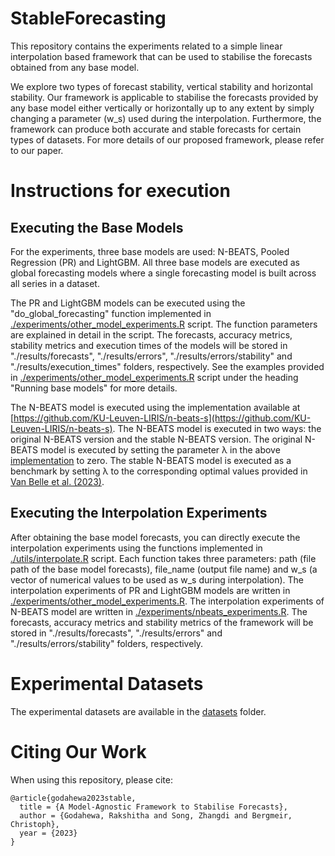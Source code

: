 # StableForecasting

This repository contains the experiments related to a simple linear interpolation based framework that can be used to stabilise the forecasts obtained from any base model. 

We explore two types of forecast stability, vertical stability and horizontal stability. Our framework is applicable to stabilise the forecasts provided
by any base model either vertically or horizontally up to any extent by simply changing a parameter (w_s) used during the interpolation. Furthermore, the framework can produce both accurate and stable forecasts for certain types of datasets. For more details of our proposed framework, please refer to our paper.


# Instructions for execution

## Executing the Base Models
For the experiments, three base models are used: N-BEATS, Pooled Regression (PR) and LightGBM. All three base models are executed as global forecasting models where a single forecasting model is built across all series in a dataset. 

The PR and LightGBM models can be executed using the "do_global_forecasting" function implemented in [./experiments/other_model_experiments.R](https://github.com/rakshitha123/StableForecasting/blob/master/experiments/other_model_experiments.R) script.
The function parameters are explained in detail in the script. 
The forecasts, accuracy metrics, stability metrics and execution times of the models will be stored in "./results/forecasts", "./results/errors", "./results/errors/stability" and "./results/execution_times" folders, respectively. 
See the examples provided in [./experiments/other_model_experiments.R](https://github.com/rakshitha123/StableForecasting/blob/master/experiments/other_model_experiments.R) script under the heading "Running base models" for more details.

The N-BEATS model is executed using the implementation available at [https://github.com/KU-Leuven-LIRIS/n-beats-s](https://github.com/KU-Leuven-LIRIS/n-beats-s). 
The N-BEATS model is executed in two ways: the original N-BEATS version and the stable N-BEATS version.
The original N-BEATS model is executed by setting the parameter λ in the above [implementation]((https://github.com/KU-Leuven-LIRIS/n-beats-s)) to zero. 
The stable N-BEATS model is executed as a benchmark by setting λ to the corresponding optimal values provided in [Van Belle et al. (2023)](https://www.sciencedirect.com/science/article/abs/pii/S016920702200098X). 

## Executing the Interpolation Experiments
After obtaining the base model forecasts, you can directly execute the interpolation experiments using the functions implemented in 
[./utils/interpolate.R](https://github.com/rakshitha123/StableForecasting/blob/master/utils/interpolate.R) script.
Each function takes three parameters: path (file path of the base model forecasts), file_name (output file name) and w_s (a vector of numerical values to be used as w_s during interpolation).
The interpolation experiments of PR and LightGBM models are written in [./experiments/other_model_experiments.R](https://github.com/rakshitha123/StableForecasting/blob/master/experiments/other_model_experiments.R).
The interpolation experiments of N-BEATS model are written in [./experiments/nbeats_experiments.R](https://github.com/rakshitha123/StableForecasting/blob/master/experiments/nbeats_experiments.R).
The forecasts, accuracy metrics and stability metrics of the framework will be stored in "./results/forecasts", "./results/errors" and "./results/errors/stability" folders, respectively. 


# Experimental Datasets
The experimental datasets are available in the [datasets](https://github.com/rakshitha123/StableForecasting/tree/master/datasets) folder.


# Citing Our Work
When using this repository, please cite:

```{r} 
@article{godahewa2023stable,
  title = {A Model-Agnostic Framework to Stabilise Forecasts},
  author = {Godahewa, Rakshitha and Song, Zhangdi and Bergmeir, Christoph},
  year = {2023}
}
```
